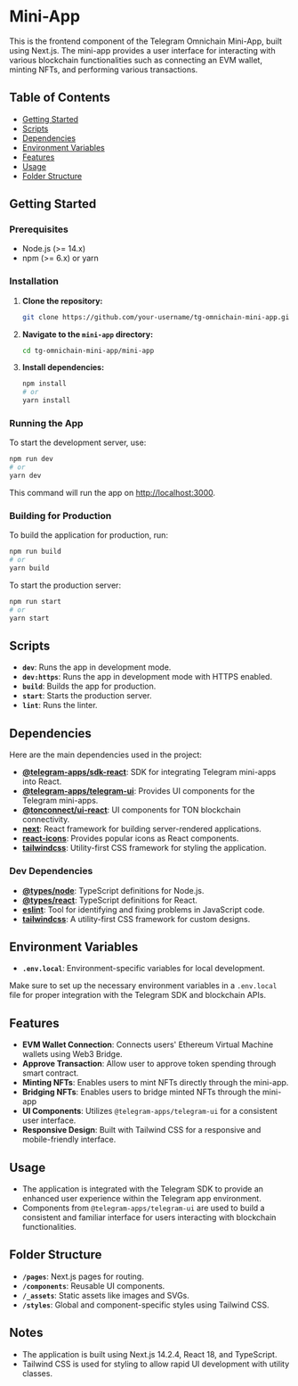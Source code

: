 # Mini-App

This is the frontend component of the Telegram Omnichain Mini-App, built using Next.js. The mini-app provides a user interface for interacting with various blockchain functionalities such as connecting an EVM wallet, minting NFTs, and performing various transactions.

## Table of Contents

- [Getting Started](#getting-started)
- [Scripts](#scripts)
- [Dependencies](#dependencies)
- [Environment Variables](#environment-variables)
- [Features](#features)
- [Usage](#usage)
- [Folder Structure](#folder-structure)

## Getting Started

### Prerequisites

- Node.js (>= 14.x)
- npm (>= 6.x) or yarn

### Installation

1. **Clone the repository:**
   ```bash
   git clone https://github.com/your-username/tg-omnichain-mini-app.git
   ```
2. **Navigate to the `mini-app` directory:**
   ```bash
   cd tg-omnichain-mini-app/mini-app
   ```
3. **Install dependencies:**
   ```bash
   npm install
   # or
   yarn install
   ```

### Running the App

To start the development server, use:

```bash
npm run dev
# or
yarn dev
```

This command will run the app on [http://localhost:3000](http://localhost:3000).

### Building for Production

To build the application for production, run:

```bash
npm run build
# or
yarn build
```

To start the production server:

```bash
npm run start
# or
yarn start
```

## Scripts

- **`dev`**: Runs the app in development mode.
- **`dev:https`**: Runs the app in development mode with HTTPS enabled.
- **`build`**: Builds the app for production.
- **`start`**: Starts the production server.
- **`lint`**: Runs the linter.

## Dependencies

Here are the main dependencies used in the project:

- **[@telegram-apps/sdk-react](https://www.npmjs.com/package/@telegram-apps/sdk-react)**: SDK for integrating Telegram mini-apps into React.
- **[@telegram-apps/telegram-ui](https://www.npmjs.com/package/@telegram-apps/telegram-ui)**: Provides UI components for the Telegram mini-apps.
- **[@tonconnect/ui-react](https://www.npmjs.com/package/@tonconnect/ui-react)**: UI components for TON blockchain connectivity.
- **[next](https://www.npmjs.com/package/next)**: React framework for building server-rendered applications.
- **[react-icons](https://www.npmjs.com/package/react-icons)**: Provides popular icons as React components.
- **[tailwindcss](https://www.npmjs.com/package/tailwindcss)**: Utility-first CSS framework for styling the application.

### Dev Dependencies

- **[@types/node](https://www.npmjs.com/package/@types/node)**: TypeScript definitions for Node.js.
- **[@types/react](https://www.npmjs.com/package/@types/react)**: TypeScript definitions for React.
- **[eslint](https://www.npmjs.com/package/eslint)**: Tool for identifying and fixing problems in JavaScript code.
- **[tailwindcss](https://www.npmjs.com/package/tailwindcss)**: A utility-first CSS framework for custom designs.

## Environment Variables

- **`.env.local`**: Environment-specific variables for local development.

Make sure to set up the necessary environment variables in a `.env.local` file for proper integration with the Telegram SDK and blockchain APIs.

## Features

- **EVM Wallet Connection**: Connects users' Ethereum Virtual Machine wallets using Web3 Bridge.
- **Approve Transaction**: Allow user to approve token spending through smart contract.
- **Minting NFTs**: Enables users to mint NFTs directly through the mini-app.
- **Bridging NFTs**: Enables users to bridge minted NFTs through the mini-app
- **UI Components**: Utilizes `@telegram-apps/telegram-ui` for a consistent user interface.
- **Responsive Design**: Built with Tailwind CSS for a responsive and mobile-friendly interface.

## Usage

- The application is integrated with the Telegram SDK to provide an enhanced user experience within the Telegram app environment.
- Components from `@telegram-apps/telegram-ui` are used to build a consistent and familiar interface for users interacting with blockchain functionalities.

## Folder Structure

- **`/pages`**: Next.js pages for routing.
- **`/components`**: Reusable UI components.
- **`/_assets`**: Static assets like images and SVGs.
- **`/styles`**: Global and component-specific styles using Tailwind CSS.

## Notes

- The application is built using Next.js 14.2.4, React 18, and TypeScript.
- Tailwind CSS is used for styling to allow rapid UI development with utility classes.
